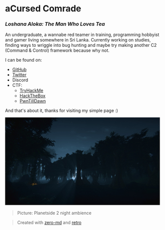 # aCursed Comrade
### *Loshana Aloka: The Man Who Loves Tea*

An undergraduate, a wannabe red teamer in training, programming hobbyist and gamer living somewhere in Sri Lanka. Currently working on studies, finding ways to wriggle into bug hunting and maybe try making another C2 (Command & Control) framework because why not.

I can be found on:
- [GitHub](https://github.com/aCursedComrade)
- [Twitter](https://twitter.com/aCursed_Comrade)
- Discord
- CTF:
  - [TryHackMe](https://tryhackme.com/p/aCursedComrade)
  - [HackTheBox](https://app.hackthebox.com/profile/719962)
  - [PwnTillDawn](https://online.pwntilldawn.com/Achievements/3351)

And that's about it, thanks for visiting my simple page :)

![site_pic](../assets/d222f2a.jpg)

> Picture: Planetside 2 night ambience

> Created with [zero-md](https://github.com/zerodevx/zero-md) and [retro](https://markdowncss.github.io/retro/)